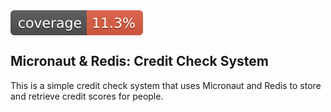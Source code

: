 <img src="./badges/jacoco.svg" style="display: flex;" alt="jacoco-test-coverage-badge">

## Micronaut & Redis: Credit Check System

This is a simple credit check system that uses Micronaut and Redis to store and retrieve credit scores for people.

